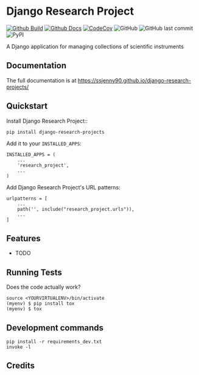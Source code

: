 # Django Research Project 

[![Github Build](https://github.com/SSJenny90/django-research-projects/actions/workflows/build.yml/badge.svg)](https://github.com/SSJenny90/django-research-projects/actions/workflows/build.yml)
[![Github Docs](https://github.com/SSJenny90/django-research-projects/actions/workflows/docs.yml/badge.svg)](https://github.com/SSJenny90/django-research-projects/actions/workflows/docs.yml)
[![CodeCov](https://codecov.io/gh/SSJenny90/django-research-projects/branch/main/graph/badge.svg?token=0Q18CLIKZE)](https://codecov.io/gh/SSJenny90/django-research-projects)
![GitHub](https://img.shields.io/github/license/SSJenny90/django-research-projects)
![GitHub last commit](https://img.shields.io/github/last-commit/SSJenny90/django-research-projects)
![PyPI](https://img.shields.io/pypi/v/django-research-projects)
<!-- [![RTD](https://readthedocs.org/projects/django-research-projects/badge/?version=latest)](https://django-research-projects.readthedocs.io/en/latest/readme.html) -->
<!-- [![Documentation](https://github.com/SSJenny90/django-research-projects/actions/workflows/build-docs.yml/badge.svg)](https://github.com/SSJenny90/django-research-projects/actions/workflows/build-docs.yml) -->
<!-- [![PR](https://img.shields.io/github/issues-pr/SSJenny90/django-research-projects)](https://github.com/SSJenny90/django-research-projects/pulls)
[![Issues](https://img.shields.io/github/issues-raw/SSJenny90/django-research-projects)](https://github.com/SSJenny90/django-research-projects/pulls) -->
<!-- ![PyPI - Downloads](https://img.shields.io/pypi/dm/django-research-projects) -->
<!-- ![PyPI - Status](https://img.shields.io/pypi/status/django-research-projects) -->

A Django application for managing collections of scientific instruments

Documentation
-------------

The full documentation is at https://ssjenny90.github.io/django-research-projects/

Quickstart
----------

Install Django Research Project::

    pip install django-research-projects

Add it to your `INSTALLED_APPS`:


    INSTALLED_APPS = (
        ...
        'research_project',
        ...
    )

Add Django Research Project's URL patterns:

    urlpatterns = [
        ...
        path('', include("research_project.urls")),
        ...
    ]

Features
--------

* TODO

Running Tests
-------------

Does the code actually work?

    source <YOURVIRTUALENV>/bin/activate
    (myenv) $ pip install tox
    (myenv) $ tox


Development commands
---------------------

    pip install -r requirements_dev.txt
    invoke -l


Credits
-------

